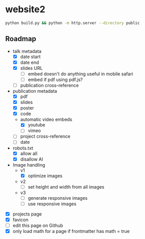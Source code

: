 # website2

```bash
python build.py && python -m http.server --directory public
```

## Roadmap

- talk metadata
  - [x] date start
  - [x] date end
  - [x] slides URL
    - [ ] embed doesn't do anything useful in mobile safari
    - [ ] embed if pdf using pdf.js?
  - [ ] publication cross-reference  
- publication metadata
  - [x] pdf
  - [x] slides
  - [x] poster
  - [x] code
  - automatic video embeds
    - [x] youtube
    - [ ] vimeo
  - [ ] project cross-reference
  - [ ] date
- robots.txt
  - [x] allow all
  - [x] disallow AI
- Image handling
  - v1
    - [x] optimize images
  - v2
    - [ ] set height and width from all images
  - v3
    - [ ] generate responsive images
    - [ ] use responsive images
- [x] projects page
- [x] favicon
- [ ] edit this page on Github
- [x] only load math for a page if frontmatter has math = true
